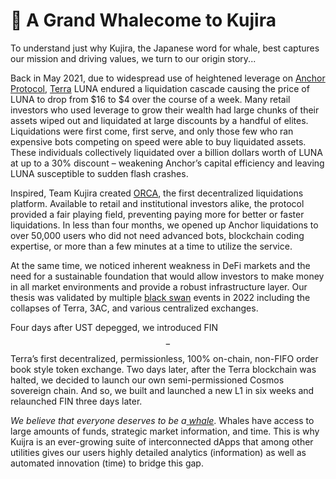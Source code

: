 # 🎊 A Grand Whalecome to Kujira

To understand just why Kujira, the Japanese word for whale, best captures our mission and driving values, we turn to our origin story...

Back in May 2021, due to widespread use of heightened leverage on [Anchor Protocol](https://twitter.com/anchor\_protocol?lang=en), [Terra](https://docs.terra.money/) LUNA endured a liquidation cascade causing the price of LUNA to drop from $16 to $4 over the course of a week. Many retail investors who used leverage to grow their wealth had large chunks of their assets wiped out and liquidated at large discounts by a handful of elites. Liquidations were first come, first serve, and only those few who ran expensive bots competing on speed were able to buy liquidated assets. These individuals collectively liquidated over a billion dollars worth of LUNA at up to a 30% discount – weakening Anchor’s capital efficiency and leaving LUNA susceptible to sudden flash crashes.

Inspired, Team Kujira created [ORCA](https://orca.kujira.app/), the first decentralized liquidations platform. Available to retail and institutional investors alike, the protocol provided a fair playing field, preventing paying more for better or faster liquidations. In less than four months, we opened up Anchor liquidations to over 50,000 users who did not need advanced bots, blockchain coding expertise, or more than a few minutes at a time to utilize the service.

At the same time, we noticed inherent weakness in DeFi markets and the need for a sustainable foundation that would allow investors to make money in all market environments and provide a robust infrastructure layer. Our thesis was validated by multiple [black swan](https://www.investopedia.com/articles/trading/11/black-swan-events-investing.asp) events in 2022 including the collapses of Terra, 3AC, and various centralized exchanges.

Four days after UST depegged, we introduced FIN$$-$$Terra’s first decentralized, permissionless, 100% on-chain, non-FIFO order book style token exchange. Two days later, after the Terra blockchain was halted, we decided to launch our own semi-permissioned Cosmos sovereign chain. And so, we built and launched a new L1 in six weeks and relaunched FIN three days later.

_We believe that everyone deserves to be a_[ _whale_](https://www.investopedia.com/terms/b/bitcoin-whale.asp). Whales have access to large amounts of funds, strategic market information, and time. This is why Kuijra is an ever-growing suite of interconnected dApps that among other utilities gives our users highly detailed analytics (information) as well as automated innovation (time) to bridge this gap.
